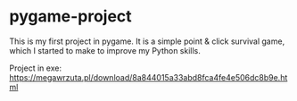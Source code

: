 # pygame-project

This is my first project in pygame. It is a simple point & click survival game, which I started to make to improve my Python skills.

Project in exe: 
https://megawrzuta.pl/download/8a844015a33abd8fca4fe4e506dc8b9e.html
